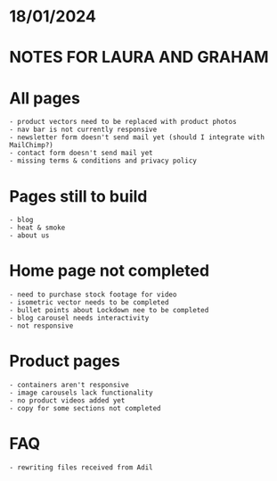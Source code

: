 # 18/01/2024
# NOTES FOR LAURA AND GRAHAM

# All pages
    - product vectors need to be replaced with product photos
    - nav bar is not currently responsive
    - newsletter form doesn't send mail yet (should I integrate with MailChimp?)
    - contact form doesn't send mail yet
    - missing terms & conditions and privacy policy

# Pages still to build
    - blog
    - heat & smoke
    - about us

# Home page not completed
    - need to purchase stock footage for video
    - isometric vector needs to be completed
    - bullet points about Lockdown nee to be completed
    - blog carousel needs interactivity
    - not responsive

# Product pages
    - containers aren't responsive
    - image carousels lack functionality
    - no product videos added yet
    - copy for some sections not completed

# FAQ
    - rewriting files received from Adil